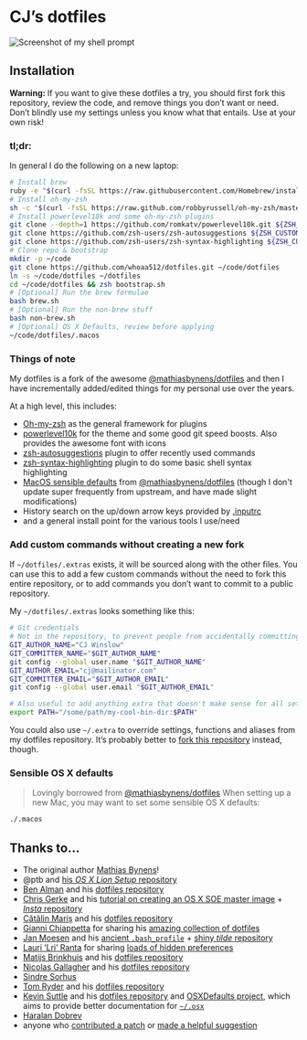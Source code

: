 # CJ’s dotfiles

![Screenshot of my shell prompt](https://github.com/Whoaa512/dotfiles/assets/1581943/77f4f838-7dd2-4762-94e4-e32f9d63473d)

## Installation

**Warning:** If you want to give these dotfiles a try, you should first fork this repository, review the code, and remove things you don’t want or need. Don’t blindly use my settings unless you know what that entails. Use at your own risk!

### tl;dr:

In general I do the following on a new laptop:
```bash
# Install brew
ruby -e "$(curl -fsSL https://raw.githubusercontent.com/Homebrew/install/master/install)"
# Install oh-my-zsh
sh -c "$(curl -fsSL https://raw.github.com/robbyrussell/oh-my-zsh/master/tools/install.sh)"
# Install powerlevel10k and some oh-my-zsh plugins
git clone --depth=1 https://github.com/romkatv/powerlevel10k.git ${ZSH_CUSTOM:-$HOME/.oh-my-zsh/custom}/themes/powerlevel10k
git clone https://github.com/zsh-users/zsh-autosuggestions ${ZSH_CUSTOM:-~/.oh-my-zsh/custom}/plugins/zsh-autosuggestions
git clone https://github.com/zsh-users/zsh-syntax-highlighting ${ZSH_CUSTOM:-~/.oh-my-zsh/custom}/plugins/zsh-syntax-highlighting
# Clone repo & bootstrap
mkdir -p ~/code
git clone https://github.com/whoaa512/dotfiles.git ~/code/dotfiles
ln -s ~/code/dotfiles ~/dotfiles
cd ~/code/dotfiles && zsh bootstrap.sh
# [Optional] Run the brew formulae
bash brew.sh
# [Optional] Run the non-brew stuff
bash non-brew.sh
# [Optional] OS X Defaults, review before applying
~/code/dotfiles/.macos
```

### Things of note

My dotfiles is a fork of the awesome [@mathiasbynens/dotfiles](https://github.com/mathiasbynens/dotfiles) and then I have incrementally added/edited things for my personal use over the years.

At a high level, this includes:
- [Oh-my-zsh](https://ohmyz.sh/) as the general framework for plugins
- [powerlevel10k](https://github.com/romkatv/powerlevel10k) for the theme and some good git speed boosts. Also provides the awesome font with icons
- [zsh-autosuggestions](https://github.com/zsh-users/zsh-autosuggestions) plugin to offer recently used commands
- [zsh-syntax-highlighting](https://github.com/zsh-users/zsh-syntax-highlighting) plugin to do some basic shell syntax highlighting
- [MacOS sensible defaults](./.macos) from [@mathiasbynens/dotfiles](https://github.com/mathiasbynens/dotfiles) (though I don't update super frequently from upstream, and have made slight modifications)
- History search on the up/down arrow keys provided by [.inputrc](./.inputrc)
- and a general install point for the various tools I use/need


### Add custom commands without creating a new fork

If `~/dotfiles/.extras` exists, it will be sourced along with the other files. You can use this to add a few custom commands without the need to fork this entire repository, or to add commands you don’t want to commit to a public repository.

My `~/dotfiles/.extras` looks something like this:

```bash
# Git credentials
# Not in the repository, to prevent people from accidentally committing under my name
GIT_AUTHOR_NAME="CJ Winslow"
GIT_COMMITTER_NAME="$GIT_AUTHOR_NAME"
git config --global user.name "$GIT_AUTHOR_NAME"
GIT_AUTHOR_EMAIL="cj@mailinator.com"
GIT_COMMITTER_EMAIL="$GIT_AUTHOR_EMAIL"
git config --global user.email "$GIT_AUTHOR_EMAIL"

# Also useful to add anything extra that doesn't make sense for all setups
export PATH="/some/path/my-cool-bin-dir:$PATH"

```

You could also use `~/.extra` to override settings, functions and aliases from my dotfiles repository. It’s probably better to [fork this repository](https://github.com/whoaa512/dotfiles/fork) instead, though.

### Sensible OS X defaults
> Lovingly borrowed from [@mathiasbynens/dotfiles](https://github.com/mathiasbynens/dotfiles)
When setting up a new Mac, you may want to set some sensible OS X defaults:

```bash
./.macos
```


## Thanks to…

* The original author [Mathias Bynens](https://mathiasbynens.be/)!
* @ptb and [his _OS X Lion Setup_ repository](https://github.com/ptb/Mac-OS-X-Lion-Setup)
* [Ben Alman](http://benalman.com/) and his [dotfiles repository](https://github.com/cowboy/dotfiles)
* [Chris Gerke](http://www.randomsquared.com/) and his [tutorial on creating an OS X SOE master image](http://chris-gerke.blogspot.com/2012/04/mac-osx-soe-master-image-day-7.html) + [_Insta_ repository](https://github.com/cgerke/Insta)
* [Cătălin Mariș](https://github.com/alrra) and his [dotfiles repository](https://github.com/alrra/dotfiles)
* [Gianni Chiappetta](http://gf3.ca/) for sharing his [amazing collection of dotfiles](https://github.com/gf3/dotfiles)
* [Jan Moesen](http://jan.moesen.nu/) and his [ancient `.bash_profile`](https://gist.github.com/1156154) + [shiny _tilde_ repository](https://github.com/janmoesen/tilde)
* [Lauri ‘Lri’ Ranta](http://lri.me/) for sharing [loads of hidden preferences](http://osxnotes.net/defaults.html)
* [Matijs Brinkhuis](http://hotfusion.nl/) and his [dotfiles repository](https://github.com/matijs/dotfiles)
* [Nicolas Gallagher](http://nicolasgallagher.com/) and his [dotfiles repository](https://github.com/necolas/dotfiles)
* [Sindre Sorhus](http://sindresorhus.com/)
* [Tom Ryder](http://blog.sanctum.geek.nz/) and his [dotfiles repository](https://github.com/tejr/dotfiles)
* [Kevin Suttle](http://kevinsuttle.com/) and his [dotfiles repository](https://github.com/kevinSuttle/dotfiles) and [OSXDefaults project](https://github.com/kevinSuttle/OSXDefaults), which aims to provide better documentation for [`~/.osx`](https://mths.be/osx)
* [Haralan Dobrev](http://hkdobrev.com/)
* anyone who [contributed a patch](https://github.com/mathiasbynens/dotfiles/contributors) or [made a helpful suggestion](https://github.com/mathiasbynens/dotfiles/issues)
